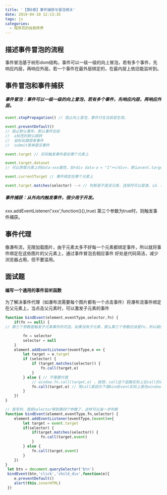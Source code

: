 ```yaml
---
title: '【第6章】事件捕获与冒泡相关'
date: 2019-04-10 12:13:35
tags: js
categories:
  - 程序员的自我修养
---
```

<meta name="referrer" content="no-referrer">

## 描述事件冒泡的流程
事件冒泡基于树形dom结构，事件可以一级一级的向上冒泡，若有多个事件，先响应内层，再响应外层。若一个事件在最外层绑定的，在最内层上依旧能监听到。

## 事件冒泡和事件捕获 
##### 事件冒泡：事件可以一级一级的向上冒泡，若有多个事件，先响应内层，再响应外层。
```javascript
event.stopPropagation() // 阻止向上冒泡，事件只在当前层生效。

event.preventDefault() 
// 阻止默认事件，默认事件包括
//  a标签的默认跳转
//  鼠标右键菜单事件
//  submit表单提交事件

event.target // 实际触发事件是在哪个元素上

event.target.dataset 
// 可以获取元素上的data-xxx属性，如<div data-a = "1"></div>，那么event.target.dataset.a == 1

event.currentTarget // 事件绑定在哪个元素上

event.target.matches(selector) --> // 判断是不是该元素，选择符可以是类、id、也可以是元素标签
```
##### 事件捕获：从外向内触发事件，很少用于开发。
xxx.addEventListener('xxx',function(){},true) 第三个参数为true时，则触发事件捕获。

## 事件代理
像瀑布流，无限加载图片，由于元素太多不好每一个元素都绑定事件，所以就将事件绑定在这些图片的父元素上，通过事件冒泡去相应事件
好处是代码简洁，减少浏览器占用，但不要滥用。


## 面试题 
#### 编写一个通用的事件监听函数 
为了解决事件代理（如瀑布流需要每个图片都有一个点击事件）将瀑布流事件绑定在父元素上，当点击父元素时，可以激发子元素的事件
```javascript
function bindEvent(element,eventType,selector,fn) {
    if(fn == null) { 
// 第三个参数是触发子元素事件的可选，如果没有子元素，那么第三个参数应该是fn，所以赋值一

        fn = selector
        selector = null
    }
    element.addEventListener(eventType,e => {
        let target = e.target
        if (selector) {
            if (target.matches(selector)) {
                fn.call(target,e)
            }
        } else { // 不需要代理
            // window.fn.call(target,e) ，就想，call这个函数实际上在call的对象上面加了一个一模一样的fn方法，然后变成了target.fn
            fn.call(target,e) // 用call是因为下面bindEvent实际上是在window下，所以里面的this是指向window的，现在是需要将this指向调用addEventListener的event
        }
    })
}
```
```javascript
// 我写的，我把selector移到第四个参数了，这样可以省一步判断
function bindEvent(element,eventType,fn,selector) {
    element.addEventListener(eventType,(event)=>{
        let target = event.target
        if(selector) {
            if(target.matches(selector)) {
                fn.call(target,event)
            }
        } else {
            fn.call(target,event)
        }
    })
}
 let btn = document.querySelector('btn')
 bindEvent(btn,'click','child_div',function(e){
    e.preventDefault() 
    alert(this.innerHTML) 
 })
```